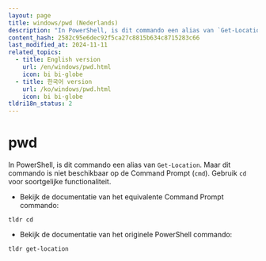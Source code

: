 ```yaml
---
layout: page
title: windows/pwd (Nederlands)
description: "In PowerShell, is dit commando een alias van `Get-Location`."
content_hash: 2582c95e6dec92f5ca27c8815b634c8715283c66
last_modified_at: 2024-11-11
related_topics:
  - title: English version
    url: /en/windows/pwd.html
    icon: bi bi-globe
  - title: 한국어 version
    url: /ko/windows/pwd.html
    icon: bi bi-globe
tldri18n_status: 2
---
```

# pwd

In PowerShell, is dit commando een alias van `Get-Location`.
Maar dit commando is niet beschikbaar op de Command Prompt (`cmd`). Gebruik `cd` voor soortgelijke functionaliteit.

- Bekijk de documentatie van het equivalente Command Prompt commando:

`tldr cd`

- Bekijk de documentatie van het originele PowerShell commando:

`tldr get-location`
